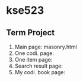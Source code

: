 # kse523
## Term Project
1. Main page: masonry.html
2. One codi. page: 
3. One item page: 
4. Search result page: 
5. My codi. book page: 
